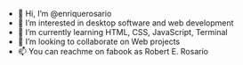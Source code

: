 - 👋 Hi, I’m @enriquerosario
- 👀 I’m interested in desktop software and web  development
- 🌱 I’m currently learning HTML, CSS, JavaScript, Terminal
- 💞️ I’m looking to collaborate on Web projects
- 📫 You can reachme on fabook as Robert E. Rosario

<!---
enriquerosario/enriquerosario is a ✨ special ✨ repository because its `README.md` (this file) appears on your GitHub profile.
You can click the Preview link to take a look at your changes.
--->
